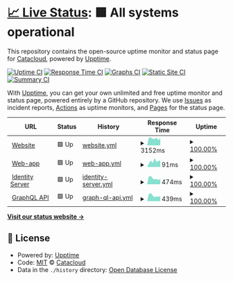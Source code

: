# [📈 Live Status](https://status.catacloud.com): <!--live status--> **🟩 All systems operational**

This repository contains the open-source uptime monitor and status page for [Catacloud](https://www.catacloud.com), powered by [Upptime](https://github.com/upptime/upptime).

[![Uptime CI](https://github.com/Catacloud/statuspage/workflows/Uptime%20CI/badge.svg)](https://github.com/Catacloud/statuspage/actions?query=workflow%3A%22Uptime+CI%22)
[![Response Time CI](https://github.com/Catacloud/statuspage/workflows/Response%20Time%20CI/badge.svg)](https://github.com/Catacloud/statuspage/actions?query=workflow%3A%22Response+Time+CI%22)
[![Graphs CI](https://github.com/Catacloud/statuspage/workflows/Graphs%20CI/badge.svg)](https://github.com/Catacloud/statuspage/actions?query=workflow%3A%22Graphs+CI%22)
[![Static Site CI](https://github.com/Catacloud/statuspage/workflows/Static%20Site%20CI/badge.svg)](https://github.com/Catacloud/statuspage/actions?query=workflow%3A%22Static+Site+CI%22)
[![Summary CI](https://github.com/Catacloud/statuspage/workflows/Summary%20CI/badge.svg)](https://github.com/Catacloud/statuspage/actions?query=workflow%3A%22Summary+CI%22)

With [Upptime](https://upptime.js.org), you can get your own unlimited and free uptime monitor and status page, powered entirely by a GitHub repository. We use [Issues](https://github.com/Catacloud/statuspage/issues) as incident reports, [Actions](https://github.com/Catacloud/statuspage/actions) as uptime monitors, and [Pages](https://status.catacloud.com) for the status page.

<!--start: status pages-->
<!-- This summary is generated by Upptime (https://github.com/upptime/upptime) -->
<!-- Do not edit this manually, your changes will be overwritten -->
<!-- prettier-ignore -->
| URL | Status | History | Response Time | Uptime |
| --- | ------ | ------- | ------------- | ------ |
| <img alt="" src="https://icons.duckduckgo.com/ip3/www.catacloud.com.ico" height="13"> [Website](https://www.catacloud.com) | 🟩 Up | [website.yml](https://github.com/Catacloud/statuspage/commits/HEAD/history/website.yml) | <details><summary><img alt="Response time graph" src="./graphs/website/response-time-week.png" height="20"> 3152ms</summary><br><a href="https://status.catacloud.com/history/website"><img alt="Response time 2314" src="https://img.shields.io/endpoint?url=https%3A%2F%2Fraw.githubusercontent.com%2FCatacloud%2Fstatuspage%2FHEAD%2Fapi%2Fwebsite%2Fresponse-time.json"></a><br><a href="https://status.catacloud.com/history/website"><img alt="24-hour response time 3311" src="https://img.shields.io/endpoint?url=https%3A%2F%2Fraw.githubusercontent.com%2FCatacloud%2Fstatuspage%2FHEAD%2Fapi%2Fwebsite%2Fresponse-time-day.json"></a><br><a href="https://status.catacloud.com/history/website"><img alt="7-day response time 3152" src="https://img.shields.io/endpoint?url=https%3A%2F%2Fraw.githubusercontent.com%2FCatacloud%2Fstatuspage%2FHEAD%2Fapi%2Fwebsite%2Fresponse-time-week.json"></a><br><a href="https://status.catacloud.com/history/website"><img alt="30-day response time 2909" src="https://img.shields.io/endpoint?url=https%3A%2F%2Fraw.githubusercontent.com%2FCatacloud%2Fstatuspage%2FHEAD%2Fapi%2Fwebsite%2Fresponse-time-month.json"></a><br><a href="https://status.catacloud.com/history/website"><img alt="1-year response time 2849" src="https://img.shields.io/endpoint?url=https%3A%2F%2Fraw.githubusercontent.com%2FCatacloud%2Fstatuspage%2FHEAD%2Fapi%2Fwebsite%2Fresponse-time-year.json"></a></details> | <details><summary><a href="https://status.catacloud.com/history/website">100.00%</a></summary><a href="https://status.catacloud.com/history/website"><img alt="All-time uptime 99.18%" src="https://img.shields.io/endpoint?url=https%3A%2F%2Fraw.githubusercontent.com%2FCatacloud%2Fstatuspage%2FHEAD%2Fapi%2Fwebsite%2Fuptime.json"></a><br><a href="https://status.catacloud.com/history/website"><img alt="24-hour uptime 100.00%" src="https://img.shields.io/endpoint?url=https%3A%2F%2Fraw.githubusercontent.com%2FCatacloud%2Fstatuspage%2FHEAD%2Fapi%2Fwebsite%2Fuptime-day.json"></a><br><a href="https://status.catacloud.com/history/website"><img alt="7-day uptime 100.00%" src="https://img.shields.io/endpoint?url=https%3A%2F%2Fraw.githubusercontent.com%2FCatacloud%2Fstatuspage%2FHEAD%2Fapi%2Fwebsite%2Fuptime-week.json"></a><br><a href="https://status.catacloud.com/history/website"><img alt="30-day uptime 100.00%" src="https://img.shields.io/endpoint?url=https%3A%2F%2Fraw.githubusercontent.com%2FCatacloud%2Fstatuspage%2FHEAD%2Fapi%2Fwebsite%2Fuptime-month.json"></a><br><a href="https://status.catacloud.com/history/website"><img alt="1-year uptime 99.96%" src="https://img.shields.io/endpoint?url=https%3A%2F%2Fraw.githubusercontent.com%2FCatacloud%2Fstatuspage%2FHEAD%2Fapi%2Fwebsite%2Fuptime-year.json"></a></details>
| <img alt="" src="https://icons.duckduckgo.com/ip3/app.catacloud.com.ico" height="13"> [Web-app](https://app.catacloud.com) | 🟩 Up | [web-app.yml](https://github.com/Catacloud/statuspage/commits/HEAD/history/web-app.yml) | <details><summary><img alt="Response time graph" src="./graphs/web-app/response-time-week.png" height="20"> 91ms</summary><br><a href="https://status.catacloud.com/history/web-app"><img alt="Response time 279" src="https://img.shields.io/endpoint?url=https%3A%2F%2Fraw.githubusercontent.com%2FCatacloud%2Fstatuspage%2FHEAD%2Fapi%2Fweb-app%2Fresponse-time.json"></a><br><a href="https://status.catacloud.com/history/web-app"><img alt="24-hour response time 100" src="https://img.shields.io/endpoint?url=https%3A%2F%2Fraw.githubusercontent.com%2FCatacloud%2Fstatuspage%2FHEAD%2Fapi%2Fweb-app%2Fresponse-time-day.json"></a><br><a href="https://status.catacloud.com/history/web-app"><img alt="7-day response time 91" src="https://img.shields.io/endpoint?url=https%3A%2F%2Fraw.githubusercontent.com%2FCatacloud%2Fstatuspage%2FHEAD%2Fapi%2Fweb-app%2Fresponse-time-week.json"></a><br><a href="https://status.catacloud.com/history/web-app"><img alt="30-day response time 91" src="https://img.shields.io/endpoint?url=https%3A%2F%2Fraw.githubusercontent.com%2FCatacloud%2Fstatuspage%2FHEAD%2Fapi%2Fweb-app%2Fresponse-time-month.json"></a><br><a href="https://status.catacloud.com/history/web-app"><img alt="1-year response time 256" src="https://img.shields.io/endpoint?url=https%3A%2F%2Fraw.githubusercontent.com%2FCatacloud%2Fstatuspage%2FHEAD%2Fapi%2Fweb-app%2Fresponse-time-year.json"></a></details> | <details><summary><a href="https://status.catacloud.com/history/web-app">100.00%</a></summary><a href="https://status.catacloud.com/history/web-app"><img alt="All-time uptime 100.00%" src="https://img.shields.io/endpoint?url=https%3A%2F%2Fraw.githubusercontent.com%2FCatacloud%2Fstatuspage%2FHEAD%2Fapi%2Fweb-app%2Fuptime.json"></a><br><a href="https://status.catacloud.com/history/web-app"><img alt="24-hour uptime 100.00%" src="https://img.shields.io/endpoint?url=https%3A%2F%2Fraw.githubusercontent.com%2FCatacloud%2Fstatuspage%2FHEAD%2Fapi%2Fweb-app%2Fuptime-day.json"></a><br><a href="https://status.catacloud.com/history/web-app"><img alt="7-day uptime 100.00%" src="https://img.shields.io/endpoint?url=https%3A%2F%2Fraw.githubusercontent.com%2FCatacloud%2Fstatuspage%2FHEAD%2Fapi%2Fweb-app%2Fuptime-week.json"></a><br><a href="https://status.catacloud.com/history/web-app"><img alt="30-day uptime 100.00%" src="https://img.shields.io/endpoint?url=https%3A%2F%2Fraw.githubusercontent.com%2FCatacloud%2Fstatuspage%2FHEAD%2Fapi%2Fweb-app%2Fuptime-month.json"></a><br><a href="https://status.catacloud.com/history/web-app"><img alt="1-year uptime 100.00%" src="https://img.shields.io/endpoint?url=https%3A%2F%2Fraw.githubusercontent.com%2FCatacloud%2Fstatuspage%2FHEAD%2Fapi%2Fweb-app%2Fuptime-year.json"></a></details>
| <img alt="" src="https://icons.duckduckgo.com/ip3/login.catacloud.com.ico" height="13"> [Identity Server](https://login.catacloud.com/.well-known/openid-configuration) | 🟩 Up | [identity-server.yml](https://github.com/Catacloud/statuspage/commits/HEAD/history/identity-server.yml) | <details><summary><img alt="Response time graph" src="./graphs/identity-server/response-time-week.png" height="20"> 474ms</summary><br><a href="https://status.catacloud.com/history/identity-server"><img alt="Response time 458" src="https://img.shields.io/endpoint?url=https%3A%2F%2Fraw.githubusercontent.com%2FCatacloud%2Fstatuspage%2FHEAD%2Fapi%2Fidentity-server%2Fresponse-time.json"></a><br><a href="https://status.catacloud.com/history/identity-server"><img alt="24-hour response time 447" src="https://img.shields.io/endpoint?url=https%3A%2F%2Fraw.githubusercontent.com%2FCatacloud%2Fstatuspage%2FHEAD%2Fapi%2Fidentity-server%2Fresponse-time-day.json"></a><br><a href="https://status.catacloud.com/history/identity-server"><img alt="7-day response time 474" src="https://img.shields.io/endpoint?url=https%3A%2F%2Fraw.githubusercontent.com%2FCatacloud%2Fstatuspage%2FHEAD%2Fapi%2Fidentity-server%2Fresponse-time-week.json"></a><br><a href="https://status.catacloud.com/history/identity-server"><img alt="30-day response time 451" src="https://img.shields.io/endpoint?url=https%3A%2F%2Fraw.githubusercontent.com%2FCatacloud%2Fstatuspage%2FHEAD%2Fapi%2Fidentity-server%2Fresponse-time-month.json"></a><br><a href="https://status.catacloud.com/history/identity-server"><img alt="1-year response time 463" src="https://img.shields.io/endpoint?url=https%3A%2F%2Fraw.githubusercontent.com%2FCatacloud%2Fstatuspage%2FHEAD%2Fapi%2Fidentity-server%2Fresponse-time-year.json"></a></details> | <details><summary><a href="https://status.catacloud.com/history/identity-server">100.00%</a></summary><a href="https://status.catacloud.com/history/identity-server"><img alt="All-time uptime 99.32%" src="https://img.shields.io/endpoint?url=https%3A%2F%2Fraw.githubusercontent.com%2FCatacloud%2Fstatuspage%2FHEAD%2Fapi%2Fidentity-server%2Fuptime.json"></a><br><a href="https://status.catacloud.com/history/identity-server"><img alt="24-hour uptime 100.00%" src="https://img.shields.io/endpoint?url=https%3A%2F%2Fraw.githubusercontent.com%2FCatacloud%2Fstatuspage%2FHEAD%2Fapi%2Fidentity-server%2Fuptime-day.json"></a><br><a href="https://status.catacloud.com/history/identity-server"><img alt="7-day uptime 100.00%" src="https://img.shields.io/endpoint?url=https%3A%2F%2Fraw.githubusercontent.com%2FCatacloud%2Fstatuspage%2FHEAD%2Fapi%2Fidentity-server%2Fuptime-week.json"></a><br><a href="https://status.catacloud.com/history/identity-server"><img alt="30-day uptime 100.00%" src="https://img.shields.io/endpoint?url=https%3A%2F%2Fraw.githubusercontent.com%2FCatacloud%2Fstatuspage%2FHEAD%2Fapi%2Fidentity-server%2Fuptime-month.json"></a><br><a href="https://status.catacloud.com/history/identity-server"><img alt="1-year uptime 99.99%" src="https://img.shields.io/endpoint?url=https%3A%2F%2Fraw.githubusercontent.com%2FCatacloud%2Fstatuspage%2FHEAD%2Fapi%2Fidentity-server%2Fuptime-year.json"></a></details>
| <img alt="" src="https://icons.duckduckgo.com/ip3/api.catacloud.com.ico" height="13"> [GraphQL API](https://api.catacloud.com) | 🟩 Up | [graph-ql-api.yml](https://github.com/Catacloud/statuspage/commits/HEAD/history/graph-ql-api.yml) | <details><summary><img alt="Response time graph" src="./graphs/graph-ql-api/response-time-week.png" height="20"> 439ms</summary><br><a href="https://status.catacloud.com/history/graph-ql-api"><img alt="Response time 451" src="https://img.shields.io/endpoint?url=https%3A%2F%2Fraw.githubusercontent.com%2FCatacloud%2Fstatuspage%2FHEAD%2Fapi%2Fgraph-ql-api%2Fresponse-time.json"></a><br><a href="https://status.catacloud.com/history/graph-ql-api"><img alt="24-hour response time 402" src="https://img.shields.io/endpoint?url=https%3A%2F%2Fraw.githubusercontent.com%2FCatacloud%2Fstatuspage%2FHEAD%2Fapi%2Fgraph-ql-api%2Fresponse-time-day.json"></a><br><a href="https://status.catacloud.com/history/graph-ql-api"><img alt="7-day response time 439" src="https://img.shields.io/endpoint?url=https%3A%2F%2Fraw.githubusercontent.com%2FCatacloud%2Fstatuspage%2FHEAD%2Fapi%2Fgraph-ql-api%2Fresponse-time-week.json"></a><br><a href="https://status.catacloud.com/history/graph-ql-api"><img alt="30-day response time 448" src="https://img.shields.io/endpoint?url=https%3A%2F%2Fraw.githubusercontent.com%2FCatacloud%2Fstatuspage%2FHEAD%2Fapi%2Fgraph-ql-api%2Fresponse-time-month.json"></a><br><a href="https://status.catacloud.com/history/graph-ql-api"><img alt="1-year response time 456" src="https://img.shields.io/endpoint?url=https%3A%2F%2Fraw.githubusercontent.com%2FCatacloud%2Fstatuspage%2FHEAD%2Fapi%2Fgraph-ql-api%2Fresponse-time-year.json"></a></details> | <details><summary><a href="https://status.catacloud.com/history/graph-ql-api">100.00%</a></summary><a href="https://status.catacloud.com/history/graph-ql-api"><img alt="All-time uptime 100.00%" src="https://img.shields.io/endpoint?url=https%3A%2F%2Fraw.githubusercontent.com%2FCatacloud%2Fstatuspage%2FHEAD%2Fapi%2Fgraph-ql-api%2Fuptime.json"></a><br><a href="https://status.catacloud.com/history/graph-ql-api"><img alt="24-hour uptime 100.00%" src="https://img.shields.io/endpoint?url=https%3A%2F%2Fraw.githubusercontent.com%2FCatacloud%2Fstatuspage%2FHEAD%2Fapi%2Fgraph-ql-api%2Fuptime-day.json"></a><br><a href="https://status.catacloud.com/history/graph-ql-api"><img alt="7-day uptime 100.00%" src="https://img.shields.io/endpoint?url=https%3A%2F%2Fraw.githubusercontent.com%2FCatacloud%2Fstatuspage%2FHEAD%2Fapi%2Fgraph-ql-api%2Fuptime-week.json"></a><br><a href="https://status.catacloud.com/history/graph-ql-api"><img alt="30-day uptime 100.00%" src="https://img.shields.io/endpoint?url=https%3A%2F%2Fraw.githubusercontent.com%2FCatacloud%2Fstatuspage%2FHEAD%2Fapi%2Fgraph-ql-api%2Fuptime-month.json"></a><br><a href="https://status.catacloud.com/history/graph-ql-api"><img alt="1-year uptime 100.00%" src="https://img.shields.io/endpoint?url=https%3A%2F%2Fraw.githubusercontent.com%2FCatacloud%2Fstatuspage%2FHEAD%2Fapi%2Fgraph-ql-api%2Fuptime-year.json"></a></details>

<!--end: status pages-->

[**Visit our status website →**](https://status.catacloud.com)

## 📄 License

- Powered by: [Upptime](https://github.com/upptime/upptime)
- Code: [MIT](./LICENSE) © [Catacloud](https://www.catacloud.com)
- Data in the `./history` directory: [Open Database License](https://opendatacommons.org/licenses/odbl/1-0/)

